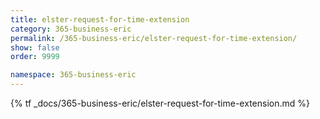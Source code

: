 ```yaml
---
title: elster-request-for-time-extension
category: 365-business-eric
permalink: /365-business-eric/elster-request-for-time-extension/
show: false
order: 9999

namespace: 365-business-eric
---
```


{% tf _docs/365-business-eric/elster-request-for-time-extension.md %}